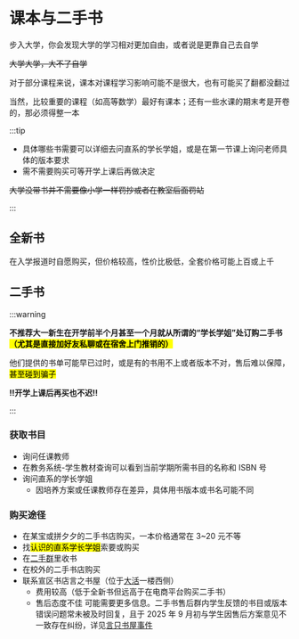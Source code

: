 # 课本与二手书

步入大学，你会发现大学的学习相对更加自由，或者说是更靠自己去自学

~~大学大学，大不了自学~~

对于部分课程来说，课本对课程学习影响可能不是很大，也有可能买了翻都没翻过

当然，比较重要的课程（如高等数学）最好有课本；还有一些水课的期末考是开卷的，那必须得整一本

:::tip

- 具体哪些书需要可以详细去问直系的学长学姐，或是在第一节课上询问老师具体的版本要求
- 需不需要购买可等开学上课后再做决定

~~大学没带书并不需要像小学一样罚抄或者在教室后面罚站~~

:::

## 全新书

在入学报道时自愿购买，但价格较高，性价比极低，全套价格可能上百或上千

## 二手书

:::warning

**不推荐大一新生在开学前半个月甚至一个月就从所谓的“学长学姐”处订购二手书<mark>（尤其是直接加好友私聊或在宿舍上门推销的）</mark>**

他们提供的书单可能早已过时，或是有的书用不上或者版本不对，售后难以保障，<mark>甚至碰到骗子</mark>

**‼️开学上课后再买也不迟‼️**

:::

### 获取书目

- <Badge type="warning" text="✨推荐"/> 询问任课教师
- <Badge type="warning" text="✨推荐"/> 在教务系统-学生教材查询可以看到当前学期所需书目的名称和 ISBN 号
- 询问直系的学长学姐
  - 因培养方案或任课教师存在差异，具体用书版本或书名可能不同

### 购买途径

- <Badge type="warning" text="✨推荐"/> 在某宝或拼夕夕的二手书店购买，一本价格通常在 3~20 元不等
- <Badge type="warning" text="✨推荐"/> 找<mark>认识的直系学长学姐</mark>索要或购买
- 在[二手群](../contact/unofficial.md)里收书
- 在校外的二手书店购买
- 联系宣区书店言之书屋（位于[大活](../campus/xc/activity_center)一楼西侧）
  - 费用较高（低于全新书但远高于在电商平台购买二手书）
  - 售后态度不佳 <Note>可能需要更多信息。二手书售后群内学生反馈的书目或版本错误问题常未被及时回复，且于 2025 年 9 月初与学生因售后方案意见不一致存在纠纷，详见[言只书屋事件](../achievements/250907_yanzhishuwu)</Note>
